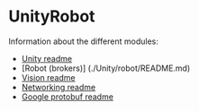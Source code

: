 # UnityRobot

Information about the different modules:
- [Unity readme](./Unity/RobotMaster/README.md) 
- [Robot (brokers)] (./Unity/robot/README.md)
- [Vision readme](./Unity/Vision/README.md)
- [Networking readme](./networking/README.md)
- [Google protobuf readme](proto/README.md)
